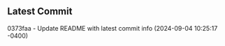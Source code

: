 
## Latest Commit
0373faa - Update README with latest commit info (2024-09-04 10:25:17 -0400) <Yunxi-Zhou>
